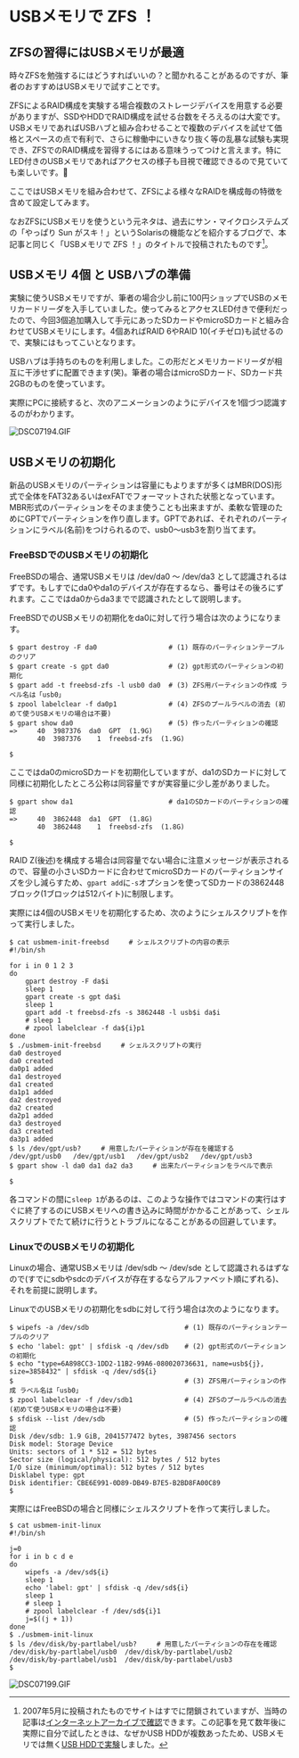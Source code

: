 # USBメモリで ZFS ！

## ZFSの習得にはUSBメモリが最適

時々ZFSを勉強するにはどうすればいいの？と聞かれることがあるのですが、筆者のおすすめはUSBメモリで試すことです。

ZFSによるRAID構成を実験する場合複数のストレージデバイスを用意する必要がありますが、SSDやHDDでRAID構成を試せる台数をそろえるのは大変です。USBメモリであればUSBハブと組み合わせることで複数のデバイスを試せて価格とスペースの点で有利で、さらに稼働中にいきなり抜く等の乱暴な試験も実現でき、ZFSでのRAID構成を習得するにはある意味うってつけと言えます。特にLED付きのUSBメモリであればアクセスの様子も目視で確認できるので見ていても楽しいです。🙂

ここではUSBメモリを組み合わせて、ZFSによる様々なRAIDを構成毎の特徴を含めて設定してみます。

なおZFSにUSBメモリを使うという元ネタは、過去にサン・マイクロシステムズの「やっぱり Sun がスキ！」というSolarisの機能などを紹介するブログで、本記事と同じく「USBメモリで ZFS ！」のタイトルで投稿されたものです[^yappari]。

[^yappari]:2007年5月に投稿されたものでサイトはすでに閉鎖されていますが、当時の記事は[インターネットアーカイブで確認](https://web.archive.org/web/20071013152120/http://blogs.sun.com/yappri/entry/usb_zfs)できます。この記事を見て数年後に実際に自分で試したときは、なぜかUSB HDDが複数あったため、USBメモリでは無く[USB HDDで実験](https://www.facebook.com/photo?fbid=685848231475753&set=a.148549968538918)しました。

## USBメモリ 4個 と USBハブの準備

実験に使うUSBメモリですが、筆者の場合少し前に100円ショップでUSBのメモリカードリーダを入手していました。使ってみるとアクセスLED付きで便利だったので、今回3個追加購入して手元にあったSDカードやmicroSDカードと組み合わせてUSBメモリにします。4個あればRAID 6やRAID 10(イチゼロ)も試せるので、実験にはもってこいとなります。

USBハブは手持ちのものを利用しました。この形だとメモリカードリーダが相互に干渉せずに配置できます(笑)。筆者の場合はmicroSDカード、SDカード共2GBのものを使っています。

実際にPCに接続すると、次のアニメーションのようにデバイスを1個づつ認識するのがわかります。

![DSC07194.GIF](https://qiita-image-store.s3.ap-northeast-1.amazonaws.com/0/130638/cac6d3a9-41e0-403a-8f60-cc7732a14f8b.gif)

## USBメモリの初期化

新品のUSBメモリのパーティションは容量にもよりますが多くはMBR(DOS)形式で全体をFAT32あるいはexFATでフォーマットされた状態となっています。MBR形式のパーティションをそのまま使うことも出来ますが、柔軟な管理のためにGPTでパーティションを作り直します。GPTであれば、それぞれのパーティションにラベル(名前)をつけられるので、usb0～usb3を割り当てます。

### FreeBSDでのUSBメモリの初期化

FreeBSDの場合、通常USBメモリは /dev/da0 ～ /dev/da3 として認識されるはずです。もしすでにda0やda1のデバイスが存在するなら、番号はその後ろにずれます。ここではda0からda3までで認識されたとして説明します。

FreeBSDでのUSBメモリの初期化をda0に対して行う場合は次のようになります。

```console
$ gpart destroy -F da0                  # (1) 既存のパーティションテーブルのクリア
$ gpart create -s gpt da0               # (2) gpt形式のパーティションの初期化
$ gpart add -t freebsd-zfs -l usb0 da0  # (3) ZFS用パーティションの作成 ラベル名は「usb0」
$ zpool labelclear -f da0p1             # (4) ZFSのプールラベルの消去 (初めて使うUSBメモリの場合は不要)
$ gpart show da0                        # (5) 作ったパーティションの確認
=>     40  3987376  da0  GPT  (1.9G)
       40  3987376    1  freebsd-zfs  (1.9G)

$
```

ここではda0のmicroSDカードを初期化していますが、da1のSDカードに対して同様に初期化したところ公称は同容量ですが実容量に少し差がありました。

```console
$ gpart show da1                        # da1のSDカードのパーティションの確認
=>     40  3862448  da1  GPT  (1.8G)
       40  3862448    1  freebsd-zfs  (1.8G)

$
```

RAID Z(後述)を構成する場合は同容量でない場合に注意メッセージが表示されるので、容量の小さいSDカードに合わせてmicroSDカードのパーティションサイズを少し減らすため、`gpart add`に`-s`オプションを使ってSDカードの3862448ブロック(1ブロックは512バイト)に制限します。

実際には4個のUSBメモリを初期化するため、次のようにシェルスクリプトを作って実行しました。

```console
$ cat usbmem-init-freebsd     # シェルスクリプトの内容の表示
#!/bin/sh

for i in 0 1 2 3
do
    gpart destroy -F da$i
    sleep 1
    gpart create -s gpt da$i
    sleep 1
    gpart add -t freebsd-zfs -s 3862448 -l usb$i da$i
    # sleep 1
    # zpool labelclear -f da${i}p1
done
$ ./usbmem-init-freebsd     # シェルスクリプトの実行
da0 destroyed
da0 created
da0p1 added
da1 destroyed
da1 created
da1p1 added
da2 destroyed
da2 created
da2p1 added
da3 destroyed
da3 created
da3p1 added
$ ls /dev/gpt/usb?     # 用意したパーティションが存在を確認する
/dev/gpt/usb0   /dev/gpt/usb1   /dev/gpt/usb2   /dev/gpt/usb3
$ gpart show -l da0 da1 da2 da3     # 出来たパーティションをラベルで表示

$
```

各コマンドの間に`sleep 1`があるのは、このような操作ではコマンドの実行はすぐに終了するのにUSBメモリへの書き込みに時間がかかることがあって、シェルスクリプトでたて続けに行うとトラブルになることがあるの回避しています。

### LinuxでのUSBメモリの初期化

Linuxの場合、通常USBメモリは /dev/sdb ～ /dev/sde として認識されるはずなので(すでにsdbやsdcのデバイスが存在するならアルファベット順にずれる)、それを前提に説明します。

LinuxでのUSBメモリの初期化をsdbに対して行う場合は次のようになります。

```console
$ wipefs -a /dev/sdb                        # (1) 既存のパーティションテーブルのクリア
$ echo 'label: gpt' | sfdisk -q /dev/sdb    # (2) gpt形式のパーティションの初期化
$ echo "type=6A898CC3-1DD2-11B2-99A6-080020736631, name=usb${j}, size=3858432" | sfdisk -q /dev/sd${i}
$                                           # (3) ZFS用パーティションの作成 ラベル名は「usb0」
$ zpool labelclear -f /dev/sdb1             # (4) ZFSのプールラベルの消去 (初めて使うUSBメモリの場合は不要)
$ sfdisk --list /dev/sdb                    # (5) 作ったパーティションの確認
Disk /dev/sdb: 1.9 GiB, 2041577472 bytes, 3987456 sectors
Disk model: Storage Device
Units: sectors of 1 * 512 = 512 bytes
Sector size (logical/physical): 512 bytes / 512 bytes
I/O size (minimum/optimal): 512 bytes / 512 bytes
Disklabel type: gpt
Disk identifier: CBE6E991-0D89-DB49-B7E5-B2BD8FA00C89
$
```

実際にはFreeBSDの場合と同様にシェルスクリプトを作って実行しました。

```console
$ cat usbmem-init-linux
#!/bin/sh

j=0
for i in b c d e
do
    wipefs -a /dev/sd${i}
    sleep 1
    echo 'label: gpt' | sfdisk -q /dev/sd${i}
    sleep 1
    # sleep 1
    # zpool labelclear -f /dev/sd${i}1
    j=$((j + 1))
done
$ ./usbmem-init-linux
$ ls /dev/disk/by-partlabel/usb?     # 用意したパーティションの存在を確認
/dev/disk/by-partlabel/usb0  /dev/disk/by-partlabel/usb2
/dev/disk/by-partlabel/usb1  /dev/disk/by-partlabel/usb3
$
```


![DSC07199.GIF](https://qiita-image-store.s3.ap-northeast-1.amazonaws.com/0/130638/20258830-ccf2-459c-8937-a41ac6ae0c9f.gif)
